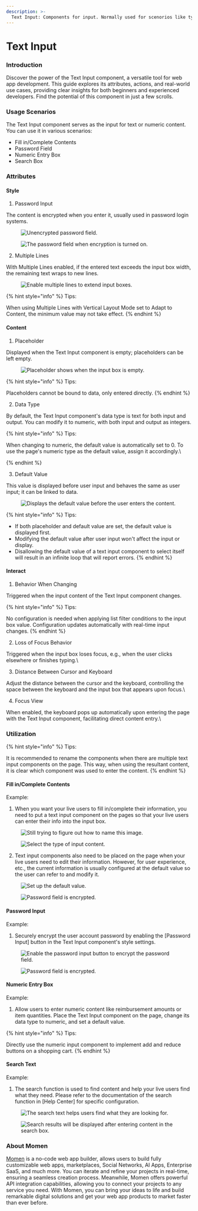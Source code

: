 ```yaml
---
description: >-
  Text Input: Components for input. Normally used for scenorios like typing in usernames or passwords, or entering search queries. When utilized, the data can be retrieved from this input component.
---
```


# Text Input

### Introduction

Discover the power of the Text Input component, a versatile tool for web app development. This guide explores its attributes, actions, and real-world use cases, providing clear insights for both beginners and experienced developers. Find the potential of this component in just a few scrolls.

### Usage Scenarios

The Text Input component serves as the input for text or numeric content. You can use it in various scenarios:

* Fill in/Complete Contents
* Password Field
* Numeric Entry Box
* Search Box

### Attributes

#### Style

1. Password Input

The content is encrypted when you enter it, usually used in password login systems.

<figure><img src="../.gitbook/assets/1 (11).PNG" alt="Unencrypted password field."><figcaption></figcaption></figure>

<figure><img src="../.gitbook/assets/2 (11).PNG" alt="The password field when encryption is turned on. ​"><figcaption></figcaption></figure>

2. Multiple Lines

With Multiple Lines enabled, if the entered text exceeds the input box width, the remaining text wraps to new lines.

<figure><img src="../.gitbook/assets/3 (6).gif" alt="Enable multiple lines to extend input boxes."><figcaption></figcaption></figure>

{% hint style="info" %}
Tips:

When using Multiple Lines with Vertical Layout Mode set to Adapt to Content, the minimum value may not take effect.
{% endhint %}

#### Content

1. Placeholder

Displayed when the Text Input component is empty; placeholders can be left empty.

<figure><img src="../.gitbook/assets/4 (5).gif" alt="Placeholder shows when the input box is empty."><figcaption></figcaption></figure>

{% hint style="info" %}
Tips:

Placeholders cannot be bound to data, only entered directly.
{% endhint %}

2. Data Type

By default, the Text Input component's data type is text for both input and output. You can modify it to numeric, with both input and output as integers.

{% hint style="info" %}
Tips:

When changing to numeric, the default value is automatically set to 0. To use the page's numeric type as the default value, assign it accordingly.\

{% endhint %}

3. Default Value

This value is displayed before user input and behaves the same as user input; it can be linked to data.

<figure><img src="../.gitbook/assets/5 (1).gif" alt="Displays the default value before the user enters the content."><figcaption></figcaption></figure>

{% hint style="info" %}
Tips:

* If both placeholder and default value are set, the default value is displayed first.
* Modifying the default value after user input won't affect the input or display.
* Disallowing the default value of a text input component to select itself will result in an infinite loop that will report errors.
{% endhint %}

#### Interact

1. Behavior When Changing

Triggered when the input content of the Text Input component changes.

{% hint style="info" %}
Tips:

No configuration is needed when applying list filter conditions to the input box value. Configuration updates automatically with real-time input changes.
{% endhint %}

2. Loss of Focus Behavior

Triggered when the input box loses focus, e.g., when the user clicks elsewhere or finishes typing.\


3. Distance Between Cursor and Keyboard

Adjust the distance between the cursor and the keyboard, controlling the space between the keyboard and the input box that appears upon focus.\


4. Focus View

When enabled, the keyboard pops up automatically upon entering the page with the Text Input component, facilitating direct content entry.\


### Utilization

{% hint style="info" %}
Tips:

It is recommended to rename the components when there are multiple text input components on the page. This way, when using the resultant content, it is clear which component was used to enter the content.
{% endhint %}

#### Fill in/Complete Contents

Example:

1. When you want your live users to fill in/complete their information, you need to put a text input component on the pages so that your live users can enter their info into the input box.

<figure><img src="../.gitbook/assets/6 (33).png" alt="Still trying to figure out how to name this image."><figcaption></figcaption></figure>

<figure><img src="../.gitbook/assets/7 (24).png" alt="Select the type of input content."><figcaption></figcaption></figure>

2. Text input components also need to be placed on the page when your live users need to edit their information. However, for user experience, etc., the current information is usually configured at the default value so the user can refer to and modify it.

<figure><img src="../.gitbook/assets/8 (22).png" alt="Set up the default value."><figcaption></figcaption></figure>

<figure><img src="../.gitbook/assets/10.5.gif" alt="Password field is encrypted."><figcaption></figcaption></figure>

#### Password Input

Example:

1. Securely encrypt the user account password by enabling the \[Password Input] button in the Text Input component's style settings.

<figure><img src="../.gitbook/assets/9 (23).png" alt="Enable the password input button to encrypt the password field."><figcaption></figcaption></figure>

<figure><img src="../.gitbook/assets/10 (2).gif" alt="Password field is encrypted."><figcaption></figcaption></figure>

#### Numeric Entry Box

Example:

1. Allow users to enter numeric content like reimbursement amounts or item quantities. Place the Text Input component on the page, change its data type to numeric, and set a default value.

{% hint style="info" %}
Tips:

Directly use the numeric input component to implement add and reduce buttons on a shopping cart.
{% endhint %}

#### Search Text

Example:

1. The search function is used to find content and help your live users find what they need. Please refer to the documentation of the search function in \[Help Center] for specific configuration.

<figure><img src="../.gitbook/assets/12 (18).png" alt="The search text helps users find what they are looking for."><figcaption></figcaption></figure>

<figure><img src="../.gitbook/assets/13.gif" alt="Search results will be displayed after entering content in the search box."><figcaption></figcaption></figure>



### About Momen

[Momen](https://momen.app/?channel=blog-about) is a no-code web app builder, allows users to build fully customizable web apps, marketplaces, Social Networks, AI Apps, Enterprise SaaS, and much more. You can iterate and refine your projects in real-time, ensuring a seamless creation process. Meanwhile, Momen offers powerful API integration capabilities, allowing you to connect your projects to any service you need. With Momen, you can bring your ideas to life and build remarkable digital solutions and get your web app products to market faster than ever before.

